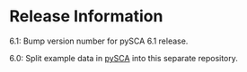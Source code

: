 # Release Information

6.1: Bump version number for pySCA 6.1 release.

6.0: Split example data in [pySCA](https://github.com/reynoldsk/pySCA) into
     this separate repository.
